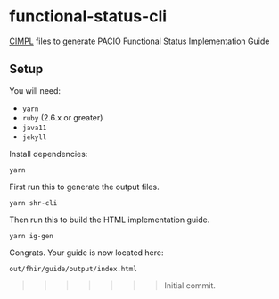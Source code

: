 # functional-status-cli
[CIMPL](http://standardhealthrecord.org/cimpl-doc/) files to generate PACIO Functional Status Implementation Guide

## Setup

You will need:
* `yarn`
* `ruby` (2.6.x or greater)
* `java11`
* `jekyll`

Install dependencies:

    yarn

First run this to generate the output files.

    yarn shr-cli

Then run this to build the HTML implementation guide.

    yarn ig-gen

Congrats. Your guide is now located here:

    out/fhir/guide/output/index.html
>>>>>>> Initial commit.
